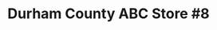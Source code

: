 ---
title: "Durham County ABC Store #8"
url: /city-of-durham/durham-county-abc-store-8/
shop: Spirituosen
---